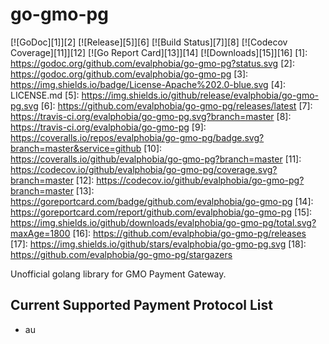 # go-gmo-pg

[![GoDoc][1]][2] [![Release][5]][6] [![Build Status][7]][8] [![Codecov Coverage][11]][12] [![Go Report Card][13]][14] [![Downloads][15]][16]
[1]: https://godoc.org/github.com/evalphobia/go-gmo-pg?status.svg
[2]: https://godoc.org/github.com/evalphobia/go-gmo-pg
[3]: https://img.shields.io/badge/License-Apache%202.0-blue.svg
[4]: LICENSE.md
[5]: https://img.shields.io/github/release/evalphobia/go-gmo-pg.svg
[6]: https://github.com/evalphobia/go-gmo-pg/releases/latest
[7]: https://travis-ci.org/evalphobia/go-gmo-pg.svg?branch=master
[8]: https://travis-ci.org/evalphobia/go-gmo-pg
[9]: https://coveralls.io/repos/evalphobia/go-gmo-pg/badge.svg?branch=master&service=github
[10]: https://coveralls.io/github/evalphobia/go-gmo-pg?branch=master
[11]: https://codecov.io/github/evalphobia/go-gmo-pg/coverage.svg?branch=master
[12]: https://codecov.io/github/evalphobia/go-gmo-pg?branch=master
[13]: https://goreportcard.com/badge/github.com/evalphobia/go-gmo-pg
[14]: https://goreportcard.com/report/github.com/evalphobia/go-gmo-pg
[15]: https://img.shields.io/github/downloads/evalphobia/go-gmo-pg/total.svg?maxAge=1800
[16]: https://github.com/evalphobia/go-gmo-pg/releases
[17]: https://img.shields.io/github/stars/evalphobia/go-gmo-pg.svg
[18]: https://github.com/evalphobia/go-gmo-pg/stargazers


Unofficial golang library for GMO Payment Gateway.

## Current Supported Payment Protocol List

- au
